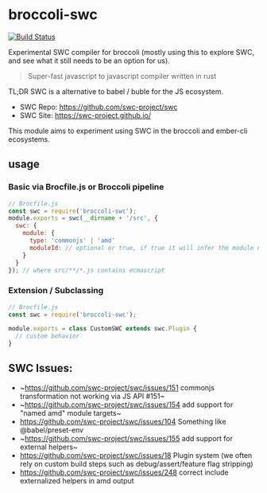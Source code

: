 # broccoli-swc
[![Build Status](https://travis-ci.org/stefanpenner/broccoli-swc.svg?branch=master)](https://travis-ci.org/stefanpenner/broccoli-swc)

Experimental SWC compiler for broccoli (mostly using this to explore SWC, and see what it still needs to be an option for us).

> Super-fast javascript to javascript compiler written in rust

TL;DR SWC is a alternative to babel / buble for the JS ecosystem.

* SWC Repo: https://github.com/swc-project/swc
* SWC Site: https://swc-project.github.io/

This module aims to experiment using SWC in the broccoli and ember-cli ecosystems.


## usage

### Basic via Brocfile.js or Broccoli pipeline

```js
// Brocfile.js
const swc = require('broccoli-swc');
module.exports = swc(__dirname + '/src', {
  swc: {
    module: {
      type: 'commonjs' | 'amd'
      moduleId: // optional or true, if true it will infer the module name from the file path.
    }
  }
}); // where src/**/*.js contains ecmascript
```

### Extension / Subclassing

```js
// Brocfile.js
const swc = require('broccoli-swc');

module.exports = class CustomSWC extends swc.Plugin {
  // custom behavior
}
```

## SWC Issues:

* ~https://github.com/swc-project/swc/issues/151 commonjs transformation not working via JS API #151~
* ~https://github.com/swc-project/swc/issues/154 add support for "named amd" module targets~
* https://github.com/swc-project/swc/issues/104 Something like @babel/preset-env
* ~https://github.com/swc-project/swc/issues/155 add support for external helpers~
* https://github.com/swc-project/swc/issues/18 Plugin system (we often rely on custom build steps such as debug/assert/feature flag stripping)
* https://github.com/swc-project/swc/issues/248 correct include externalized helpers in amd output
